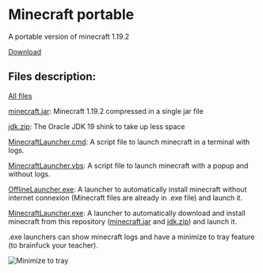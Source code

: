 # Minecraft portable

A portable version of minecraft 1.19.2

[Download](https://github.com/chtibizoux/minecraft-portable/releases/download/v1.0.0/MinecraftLauncher.exe)

## Files description:

[All files](https://github.com/chtibizoux/minecraft-portable/releases/tag/v1.0.0)

[minecraft.jar](https://github.com/chtibizoux/minecraft-portable/releases/download/v1.0.0/minecraft.jar): Minecraft 1.19.2 compressed in a single jar file

[jdk.zip](https://github.com/chtibizoux/minecraft-portable/releases/download/v1.0.0/jdk.zip): The Oracle JDK 19 shink to take up less space

[MinecraftLauncher.cmd](https://github.com/chtibizoux/minecraft-portable/releases/download/v1.0.0/MinecraftLauncher.cmd): A script file to launch minecraft in a terminal with logs.

[MinecraftLauncher.vbs](https://github.com/chtibizoux/minecraft-portable/releases/download/v1.0.0/MinecraftLauncher.vbs): A script file to launch minecraft with a popup and without logs.

[OfflineLauncher.exe](https://github.com/chtibizoux/minecraft-portable/releases/download/v1.0.0/OfflineLauncher.exe): A launcher to automatically install minecraft without internet connexion (Minecraft files are already in .exe file) and launch it.

[MinecraftLauncher.exe](https://github.com/chtibizoux/minecraft-portable/releases/download/v1.0.0/MinecraftLauncher.exe): A launcher to automatically download and install minecraft from this repository ([minecraft.jar](https://github.com/chtibizoux/minecraft-portable/releases/download/v1.0.0/minecraft.jar) and [jdk.zip](https://github.com/chtibizoux/minecraft-portable/releases/download/v1.0.0/jdk.zip)) and launch it.

.exe launchers can show minecraft logs and have a minimize to tray feature (to brainfuck your teacher).

![Minimize to tray]([https://user-images.githubusercontent.com/45465110/196205365-f6d35aea-9731-4530-b108-c777d8857de5.png](https://github.com/chtibizoux/minecraft-portable/raw/main/minimizeToTray.gif))
